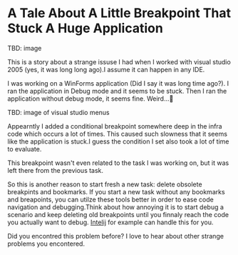 # A Tale About A Little Breakpoint That Stuck A Huge Application

TBD: image

This is a story about a strange issuse I had when I worked with visual studio 2005 (yes, it was long long ago).I assume it can happen in any IDE.

I was working on a WinForms application (Did I say it was long time ago?). I ran the application in Debug mode and it seems to be stuck. Then I ran the application without debug mode, it seems fine. Weird...🤔

TBD: image of visual studio menus

Appearntly I added a conditional breakpoint somewhere deep in the infra code which occurs a lot of times. This caused such slowness that it seems like the application is stuck.I guess the condition I set also took a lot of time to evaluate. 

This breakpoint wasn't even related to the task I was working on, but it was left  there from the previous task.

So this is another reason to start fresh a new task: delete obsolete breakpints and bookmarks.
If you start a new task without any bookmarks and breapoints, you can utilze these tools better in order to ease code navigation and debugging.Think about how annoying it is to start debug a scenario and keep deleting old breakpoints until you finnaly reach the code you actually want to debug. [Intelij](https://www.jetbrains.com/help/idea/managing-tasks-and-context.html#work-with-context) for example can handle this for you. 

Did you encontred this problem before? I love to hear about other strange problems you encontered.
